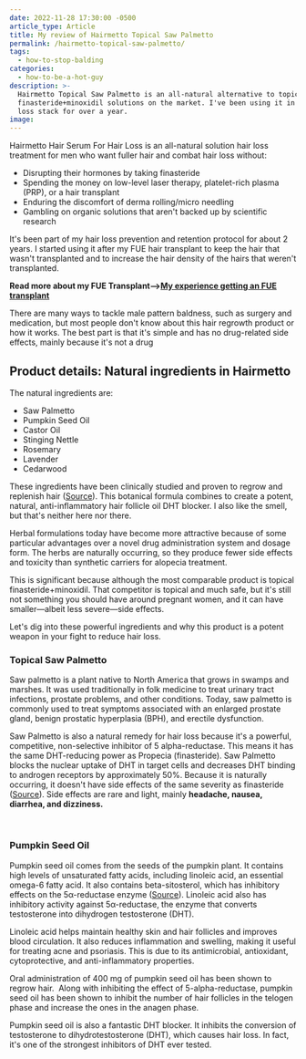 ```yaml
---
date: 2022-11-28 17:30:00 -0500
article_type: Article
title: My review of Hairmetto Topical Saw Palmetto
permalink: /hairmetto-topical-saw-palmetto/
tags:
  - how-to-stop-balding
categories:
  - how-to-be-a-hot-guy
description: >-
  Hairmetto Topical Saw Palmetto is an all-natural alternative to topical
  finasteride+minoxidil solutions on the market. I've been using it in my hair
  loss stack for over a year. 
image:
---
```

Hairmetto Hair Serum For Hair Loss is an all-natural solution hair loss treatment for men who want fuller hair and combat hair loss without:

* Disrupting their hormones by taking finasteride
* Spending the money on low-level laser therapy, platelet-rich plasma (PRP), or a hair transplant
* Enduring the discomfort of derma rolling/micro needling
* Gambling on organic solutions that aren't backed up by scientific research

It's been part of my hair loss prevention and retention protocol for about 2 years. I started using it after my FUE hair transplant to keep the hair that wasn't transplanted and to increase the hair density of the hairs that weren't transplanted.

**Read more about my FUE Transplant—&gt;[My experience getting an FUE transplant](/my-personal-experience-getting-an-fue-hair-transplant/)**

There are many ways to tackle male pattern baldness, such as surgery and medication, but most people don't know about this hair regrowth product or how it works. The best part is that it's simple and has no drug-related side effects, mainly because it's not a drug

## Product details: Natural ingredients in Hairmetto

The natural ingredients are:

* Saw Palmetto
* Pumpkin Seed Oil
* Castor Oil
* Stinging Nettle
* Rosemary
* Lavender
* Cedarwood

These ingredients have been clinically studied and proven to regrow and replenish hair ([Source](https://www.ncbi.nlm.nih.gov/pmc/articles/PMC7648777/)). This botanical formula combines to create a potent, natural, anti-inflammatory hair follicle oil DHT blocker. I also like the smell, but that's neither here nor there.

Herbal formulations today have become more attractive because of some particular advantages over a novel drug administration system and dosage form. The herbs are naturally occurring, so they produce fewer side effects and toxicity than synthetic carriers for alopecia treatment.

This is significant because although the most comparable product is topical finasteride+minoxidil. That competitor is topical and much safe, but it's still not something you should have around pregnant women, and it can have smaller—albeit less severe—side effects.

Let's dig into these powerful ingredients and why this product is a potent weapon in your fight to reduce hair loss.&nbsp;

### Topical Saw Palmetto

Saw palmetto is a plant native to North America that grows in swamps and marshes. It was used traditionally in folk medicine to treat urinary tract infections, prostate problems, and other conditions. Today, saw palmetto is commonly used to treat symptoms associated with an enlarged prostate gland, benign prostatic hyperplasia (BPH), and erectile dysfunction.

Saw Palmetto is also a natural remedy for hair loss because it's a powerful, competitive, non-selective inhibitor of 5 alpha-reductase. This means it has the same DHT-reducing power as Propecia (finasteride). Saw Palmetto blocks the nuclear uptake of DHT in target cells and decreases DHT binding to androgen receptors by approximately 50%. Because it is naturally occurring, it doesn't have side effects of the same severity as finasteride ([Source](https://pubmed.ncbi.nlm.nih.gov/26010505/)). Side effects are rare and light, mainly **headache, nausea, diarrhea, and dizziness.**

&nbsp;

### Pumpkin Seed Oil

Pumpkin seed oil comes from the seeds of the pumpkin plant. It contains high levels of unsaturated fatty acids, including linoleic acid, an essential omega-6 fatty acid. It also contains beta-sitosterol, which has inhibitory effects on the 5α-reductase enzyme ([Source](https://www.ncbi.nlm.nih.gov/pmc/articles/PMC6823528/#B3)). Linoleic acid also has inhibitory activity against 5α-reductase, the enzyme that converts testosterone into dihydrogen testosterone (DHT).

Linoleic acid helps maintain healthy skin and hair follicles and improves blood circulation. It also reduces inflammation and swelling, making it useful for treating acne and psoriasis. This is due to its antimicrobial, antioxidant, cytoprotective, and anti-inflammatory properties.&nbsp;

Oral administration of 400 mg of pumpkin seed oil has been shown to regrow hair.&nbsp; Along with inhibiting the effect of 5-alpha-reductase, pumpkin seed oil has been shown to inhibit the number of hair follicles in the telogen phase and increase the ones in the anagen phase.&nbsp;

Pumpkin seed oil is also a fantastic DHT blocker. It inhibits the conversion of testosterone to dihydrotestosterone (DHT), which causes hair loss. In fact, it's one of the strongest inhibitors of DHT ever tested.
